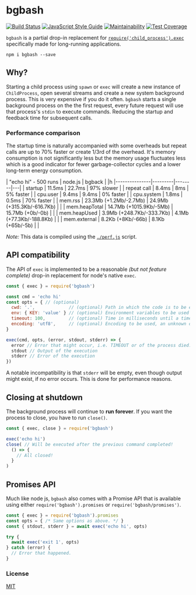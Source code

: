 # bgbash

[![Build Status](https://travis-ci.org/martinheidegger/bgbash.svg?branch=master)](https://travis-ci.org/martinheidegger/bgbash)
[![JavaScript Style Guide](https://img.shields.io/badge/code_style-standard-brightgreen.svg)](https://standardjs.com)
[![Maintainability](https://api.codeclimate.com/v1/badges/0515ec5a0831b36b5992/maintainability)](https://codeclimate.com/github/martinheidegger/bgbash/maintainability)
[![Test Coverage](https://api.codeclimate.com/v1/badges/0515ec5a0831b36b5992/test_coverage)](https://codeclimate.com/github/martinheidegger/bgbash/test_coverage)

`bgbash` is a partial drop-in replacement for [`require('child_process').exec`][exec] specifically made for long-running applications.

`npm i bgbash --save`

[exec]: https://nodejs.org/api/child_process.html#child_process_child_process_exec_command_options_callback

## Why?

Starting a child process using `spawn` or `exec` will create a new instance of `ChildProcess`, open several streams and create a new system background process. This is very expensive if you do it often. `bgbash` starts a single background process on the the first request, every future request will use that process's `stdin` to execute commands. Reducing the startup and feedback time for subsequent calls.

### Performance comparison

The startup time is naturally accompanied with some overheads but repeat calls are up to 70% faster or create 1/3rd of the overhead. It's memory consumption is not significantly less but the memory usage fluctuates less which is a good indicator for fewer garbage-collector cycles and a lower long-term energy consumption.

| "echo hi" - 500 runs | node.js | bgback |   |h
|---------------|---------|--------|---|
| startup       | 11.5ms | 22.7ms | 97% slower |
| repeat call   | 8.4ms | 8ms | 5% faster |
| cpu.user      | 9.4ms | 9.4ms | 0% faster |
| cpu.system    | 1.8ms | 0.5ms | 70% faster |
| mem.rss       | 23.3Mb (+1.2Mb/-2.7Mb) | 24.9Mb (+315.3Kb/-616.7Kb) | |
| mem.heapTotal | 14.7Mb (+1015.9Kb/-5Mb) | 15.7Mb (+0b/-0b) | |
| mem.heapUsed  | 3.9Mb (+248.7Kb/-333.7Kb) | 4.1Mb (+77.3Kb/-188.8Kb) | |
| mem.external  | 8.2Kb (+8Kb/-66b) | 8.1Kb (+65b/-5b) | |

_Note:_ This data is compiled using the [`./perf.js`](./perf.js) script.

## API compatibility

The API of `exec` is implemented to be a reasonable _(but not feature complete)_ drop-in replacement for node's native `exec`.

```javascript
const { exec } = require('bgbash')

const cmd = 'echo hi'
const opts = { // (optional)
  cwd: '.',             // (optional) Path in which the code is to be executed, defaults to `process.cwd()`.
  env: { KEY: 'value' } // (optional) Environment variables to be used for the execution.
  timeout: 100,         // (optional) Time in milliseconds until a timeout appear, defaults to `0` = no timeout.
  encoding: 'utf8',     // (optional) Encoding to be used, an unknown or `null` encoding returns a Buffer.
}

exec(cmd, opts, (error, stdout, stderr) => {
  error // Error that might occur, i.e. TIMEOUT or of the process died.
  stdout // Output of the execution
  stderr // Error of the execution
})
```

A notable incompatibility is that `stderr` will be empty, even though output might exist, if no error occurs.
This is done for performance reasons.

## Closing at shutdown

The background process will continue to **run forever**. If you want the process to close, you have to run `close()`.

```javascript
const { exec, close } = require('bgbash')

exec('echo hi')
close( // Will be executed after the previous command completed!
  () => {
    // All closed!
  }
)
```

## Promises API

Much like node js, `bgbash` also comes with a Promise API that is available using either `require('bgbash').promises`
or `require('bgbash/promises')`.

```javascript
const { exec } = require('bgbash').promises
const opts = { /* Same options as above. */ }
const { stdout, stderr } = await exec('echo hi', opts)

try {
  await exec('exit 1', opts)
} catch (error) {
  // Error that happened.
}
```

### License

[MIT](./LICENSE)
